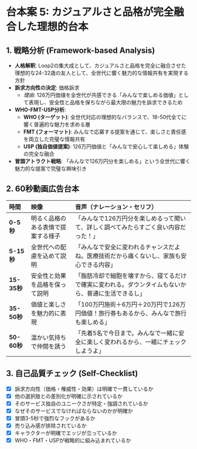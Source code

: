 # 台本案 5: カジュアルさと品格が完全融合した理想的台本

## 1. 戦略分析 (Framework-based Analysis)

* **人格解釈**: Loop2の集大成として、カジュアルさと品格を完全に融合させた理想的な24-32歳の友人として、全世代に響く魅力的な情報共有を実現する方針
* **訴求方向性の決定**: 価格訴求
  * *理由*: 126万円価値を全世代が共感できる「みんなで楽しめる価値」として表現し、安全性と品格を保ちながら最大限の魅力を訴求できるため
* **WHO-FMT-USP分析**:
  * **WHO (ターゲット)**: 全世代対応の理想的なバランスで、18-50代全てに響く普遍的な魅力を求める層
  * **FMT (フォーマット)**: みんなで応募する提案を通じて、楽しさと責任感を両立した完璧な情報共有
  * **USP (独自価値提案)**: 126万円価値と「みんなで安心して楽しめる」体験の完全な融合
* **冒頭アトラクト戦略**: 「みんなで126万円分を楽しめる」という全世代に響く魅力的な提案で完璧な興味引き

## 2. 60秒動画広告台本

| 時間      | 映像                               | 音声（ナレーション・セリフ）                               | 
| :-------- | :--------------------------------- | :--------------------------------------------------------- |
| **0-5秒** | 明るく品格のある表情で提案する様子 | 「みんなで126万円分を楽しめるって聞いて、詳しく調べてみたらすごく良い内容だった！」 |
| **5-15秒**| 全世代への配慮を込めて説明 | 「みんなで安全に変われるチャンスだよね。医療技術だから痛くないし、家族も安心できる内容」 |
| **15-35秒**| 安全性と効果を品格を保って説明 | 「脂肪冷却で細胞を壊すから、寝てるだけで確実に変われる。ダウンタイムもないから、普通に生活できるし」 |
| **35-50秒**| 価値と楽しさを魅力的に表現 | 「100万円施術＋6万円＋20万円で126万円価値！旅行券もあるから、みんなで旅行も楽しめる」 |
| **50-60秒**| 温かい気持ちで仲間を誘う | 「先着5名で今日まで。みんなで一緒に安全に楽しく変われるから、一緒にチェックしようよ」 |

## 3. 自己品質チェック (Self-Checklist)

- [x] 訴求方向性（価格・権威性・効果）は明確で一貫しているか
- [x] 他の選択肢との差別化が明確に示されているか
- [x] そのサービス独自のユニークさが特定・強調されているか
- [x] なぜそのサービスでなければならないのかが明確か
- [x] 冒頭3-5秒で強烈なフックがあるか
- [x] 売り込み感が排除されているか
- [x] キャラクターが明確でエッジが立っているか
- [x] WHO・FMT・USPが戦略的に組み込まれているか